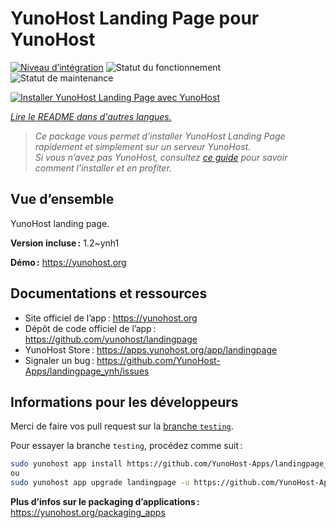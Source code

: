 <!--
Nota bene : ce README est automatiquement généré par <https://github.com/YunoHost/apps/tree/master/tools/readme_generator>
Il NE doit PAS être modifié à la main.
-->

# YunoHost Landing Page pour YunoHost

[![Niveau d’intégration](https://apps.yunohost.org/badge/integration/landingpage)](https://ci-apps.yunohost.org/ci/apps/landingpage/)
![Statut du fonctionnement](https://apps.yunohost.org/badge/state/landingpage)
![Statut de maintenance](https://apps.yunohost.org/badge/maintained/landingpage)

[![Installer YunoHost Landing Page avec YunoHost](https://install-app.yunohost.org/install-with-yunohost.svg)](https://install-app.yunohost.org/?app=landingpage)

*[Lire le README dans d'autres langues.](./ALL_README.md)*

> *Ce package vous permet d’installer YunoHost Landing Page rapidement et simplement sur un serveur YunoHost.*  
> *Si vous n’avez pas YunoHost, consultez [ce guide](https://yunohost.org/install) pour savoir comment l’installer et en profiter.*

## Vue d’ensemble

YunoHost landing page.

**Version incluse :** 1.2~ynh1

**Démo :** <https://yunohost.org>
## Documentations et ressources

- Site officiel de l’app : <https://yunohost.org>
- Dépôt de code officiel de l’app : <https://github.com/yunohost/landingpage>
- YunoHost Store : <https://apps.yunohost.org/app/landingpage>
- Signaler un bug : <https://github.com/YunoHost-Apps/landingpage_ynh/issues>

## Informations pour les développeurs

Merci de faire vos pull request sur la [branche `testing`](https://github.com/YunoHost-Apps/landingpage_ynh/tree/testing).

Pour essayer la branche `testing`, procédez comme suit :

```bash
sudo yunohost app install https://github.com/YunoHost-Apps/landingpage_ynh/tree/testing --debug
ou
sudo yunohost app upgrade landingpage -u https://github.com/YunoHost-Apps/landingpage_ynh/tree/testing --debug
```

**Plus d’infos sur le packaging d’applications :** <https://yunohost.org/packaging_apps>
